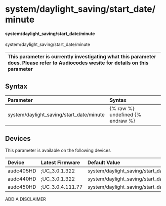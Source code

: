 ﻿---
description: system/daylight_saving/start_date/minute
search:
    keywords: ['system','daylight_saving','start_date','minute']
---

# system/daylight_saving/start_date/minute

#### system/daylight_saving/start_date/minute

system/daylight_saving/start_date/minute


| This parameter is currently investigating what this parameter does. Please refer to Audiocodes wesite for details on this parameter | 
| :--- |

## Syntax
| Parameter | Syntax |
| :--- | :--- |
|system/daylight_saving/start_date/minute | {% raw %} undefined {% endraw %}|

## Devices
This parameter is available on the following devices

| Device | Latest Firmware | Default Value |
|:---|:---|:---|
| audc405HD | ;UC_3.0.1.322 | system/daylight_saving/start_date/minute=0 
| audc440HD | ;UC_3.0.1.322 | system/daylight_saving/start_date/minute=0 
| audc450HD | ;UC_3.0.4.111.77 | system/daylight_saving/start_date/minute=0 

ADD A DISCLAIMER
